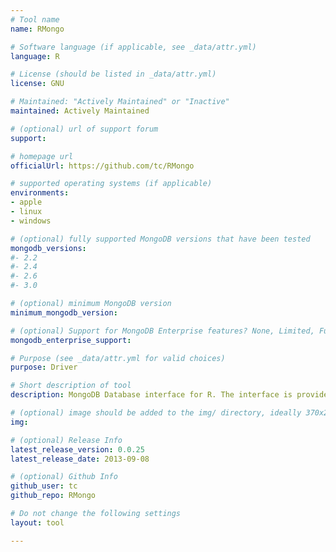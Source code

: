 ```yaml
---
# Tool name
name: RMongo

# Software language (if applicable, see _data/attr.yml)
language: R

# License (should be listed in _data/attr.yml)
license: GNU

# Maintained: "Actively Maintained" or "Inactive"
maintained: Actively Maintained

# (optional) url of support forum
support: 

# homepage url
officialUrl: https://github.com/tc/RMongo

# supported operating systems (if applicable)
environments:
- apple
- linux
- windows

# (optional) fully supported MongoDB versions that have been tested
mongodb_versions:
#- 2.2
#- 2.4
#- 2.6
#- 3.0

# (optional) minimum MongoDB version
minimum_mongodb_version:

# (optional) Support for MongoDB Enterprise features? None, Limited, Full
mongodb_enterprise_support: 

# Purpose (see _data/attr.yml for valid choices)
purpose: Driver

# Short description of tool
description: MongoDB Database interface for R. The interface is provided via Java calls to the mongo-java-driver.

# (optional) image should be added to the img/ directory, ideally 370x200px
img: 

# (optional) Release Info
latest_release_version: 0.0.25
latest_release_date: 2013-09-08

# (optional) Github Info
github_user: tc
github_repo: RMongo

# Do not change the following settings
layout: tool

---
```

